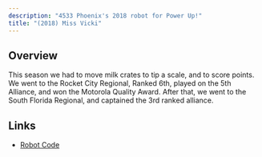 ```yaml
---
description: "4533 Phoenix's 2018 robot for Power Up!"
title: "(2018) Miss Vicki"
---
```


## Overview

This season we had to move milk crates to tip a scale, and to score points. We
went to the Rocket City Regional, Ranked 6th, played on the 5th Alliance, and
won the Motorola Quality Award. After that, we went to the South Florida
Regional, and captained the 3rd ranked alliance.

## Links

- [Robot Code](//github.com/4533-phoenix/PowerUpRobot)
